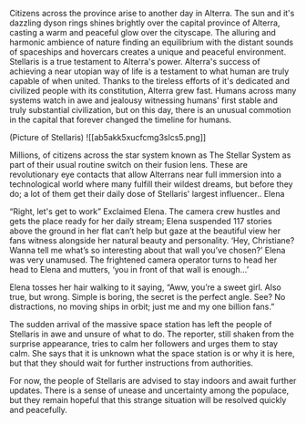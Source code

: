 Citizens across the province arise to another day in Alterra. The sun and it's dazzling dyson rings shines brightly over the capital province of Alterra, casting a warm and peaceful glow over the cityscape. The alluring and harmonic ambience of nature finding an equilibrium with the distant sounds of spaceships and hovercars creates a unique and peaceful environment. Stellaris is a true testament to Alterra's power. Alterra's success of achieving a near utopian way of life is a testament to what human are truly capable of when united. Thanks to the tireless efforts of it's dedicated and civilized people with its constitution, Alterra grew fast. Humans across many systems watch in awe and jealousy witnessing humans' first stable and truly substantial civilization, but on this day, there is an unusual commotion in the capital that forever changed the timeline for humans. 

(Picture of Stellaris)
  ![[ab5akk5xucfcmg3slcs5.png]]

Millions, of citizens across the star system known as The Stellar System as part of their usual routine switch on their fusion lens. These are revolutionary eye contacts that allow Alterrans near full immersion into a technological world where many fulfill their wildest dreams, but before they do; a lot of them get their daily dose of Stellaris' largest influencer.. Elena


“Right, let's get to work” Exclaimed Elena. The camera crew hustles and gets the place ready for her daily stream; Elena suspended 117 stories above the ground in her flat can’t help but gaze at the beautiful view her fans witness alongside her natural beauty and personality. ‘Hey, Christiane? Wanna tell me what’s so interesting about that wall you’ve chosen?’ Elena was very unamused. The frightened camera operator turns to head her head to Elena and mutters, ‘you in front of that wall is enough…’ 

Elena tosses her hair walking to it saying, “Aww, you’re a sweet girl. Also true, but wrong. Simple is boring, the secret is the perfect angle. See? No distractions, no moving ships in orbit; just me and my one billion fans.”




The sudden arrival of the massive space station has left the people of Stellaris in awe and unsure of what to do. The reporter, still shaken from the surprise appearance, tries to calm her followers and urges them to stay calm. She says that it is unknown what the space station is or why it is here, but that they should wait for further instructions from authorities.

  

For now, the people of Stellaris are advised to stay indoors and await further updates. There is a sense of unease and uncertainty among the populace, but they remain hopeful that this strange situation will be resolved quickly and peacefully.